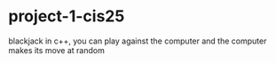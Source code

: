 # project-1-cis25
blackjack in c++, you can play against the computer and the computer makes its move at random
